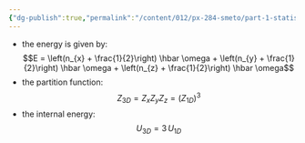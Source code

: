```yaml
---
{"dg-publish":true,"permalink":"/content/012/px-284-smeto/part-1-statistical-mechanics/e-single-particle-partition-function/px-284-e5b-harmonic-oscillator-in-3-d/","noteIcon":"1","created":"2025-08-27T13:14:32.691+01:00","updated":"2025-01-03T12:11:17.000+00:00"}
---
```


- the energy is given by:
$$E = \left(n_{x} + \frac{1}{2}\right) \hbar \omega +  \left(n_{y} + \frac{1}{2}\right) \hbar \omega +  \left(n_{z} + \frac{1}{2}\right) \hbar \omega$$
- the partition function:
$$Z_{3D} = Z_{x} Z_{y} Z_{z} = (Z_{1D})^{3}$$
- the internal energy:
$$U_{3D} = 3\,U_{1D} $$
